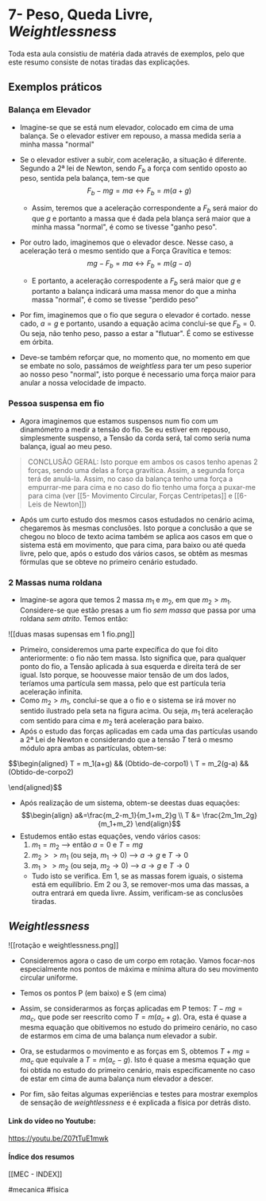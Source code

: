 # 7- Peso, Queda Livre, *Weightlessness*
Toda esta aula consistiu de matéria dada através de exemplos, pelo que este resumo consiste de notas tiradas das explicações.
## Exemplos práticos
### Balança em Elevador
- Imagine-se que se está num elevador, colocado em cima de uma balança. Se o elevador estiver em repouso, a massa medida seria a minha massa "normal"
- Se o elevador estiver a subir, com aceleração, a situação é diferente. Segundo a 2ª lei de Newton, sendo $F_b$ a força com sentido oposto ao peso, sentida pela balança, tem-se que
$$F_b-mg=ma \leftrightarrow F_b = m(a + g)$$
    - Assim, teremos que a aceleração correspondente a $F_b$ será maior do que $g$ e portanto a massa que é dada pela blança será maior que a minha massa "normal", é como se tivesse "ganho peso".

- Por outro lado, imaginemos que o elevador desce. Nesse caso, a aceleração terá o mesmo sentido que a Força Gravítica e temos:
$$mg-F_b=ma \leftrightarrow F_b = m(g-a)$$
    - E portanto, a aceleração correspodente a $F_b$  será maior que $g$ e portanto a balança indicará uma massa menor do que a minha massa "normal", é como se tivesse "perdido peso"

- Por fim, imaginemos que o fio que segura o elevador  é cortado. nesse cado, $a=g$ e portanto, usando a equação acima conclui-se que $F_b=0$. Ou seja, não tenho peso, passo a estar a "flutuar". É como se estivesse em órbita.
- Deve-se também reforçar que, no momento que, no momento em que se embate no solo, passámos de *weightless* para ter um peso superior ao nosso peso "normal", isto porque é necessario uma força maior para anular a nossa velocidade de impacto.

### Pessoa suspensa em fio
- Agora imaginemos que estamos suspensos num fio com um dinamómetro a medir a tensão do fio. Se eu estiver em repouso, simplesmente suspenso, a Tensão da corda será, tal como seria numa balança, igual ao meu peso. 

> CONCLUSÃO GERAL:
> Isto porque em ambos os casos tenho apenas 2 forças, sendo uma delas a força gravítica. Assim, a segunda força terá de anulá-la. Assim, no caso da balança tenho uma força a empurrar-me para cima e no caso do fio tenho uma força a puxar-me para cima (ver [[5- Movimento Circular, Forças Centrípetas]] e [[6- Leis de Newton]]) 

- Após um curto estudo dos mesmos casos estudados no cenário acima, chegaremos às mesmas conclusões. Isto porque a conclusão a que se chegou no bloco de texto acima também se aplica aos casos em que o sistema está em movimento, que para cima, para baixo ou até queda livre, pelo que, após o estudo dos vários casos, se obtêm as mesmas fórmulas que se obteve no primeiro cenário estudado.

### 2 Massas numa roldana
- Imagine-se agora que temos 2 massa $m_1$ e $m_2$, em que $m_2>m_1$. Considere-se que estão presas a um fio *sem massa* que passa por uma roldana *sem atrito*. Temos então:

![[duas masas supensas em 1 fio.png]]
- Primeiro, consideremos uma parte expecífica do que foi dito anteriormente: o fio não tem massa. Isto significa que, para qualquer ponto do fio, a Tensão aplicada à sua esquerda e direita terá de ser igual. Isto porque, se hoouvesse maior tensão de um dos lados, teríamos uma partícula sem massa, pelo que est partícula teria aceleração infinita.
- Como $m_2>m_1$, conclui-se que a o fio e o sistema se irá mover no sentido ilustrado pela seta na figura acima. Ou seja, $m_1$ terá aceleração com sentido para cima e $m_2$ terá aceleração para baixo.
-  Após o estudo das forças aplicadas em cada uma das partículas usando a 2ª Lei de Newton e considerando que a tensão $T$ terá o mesmo módulo apra ambas as partículas, obtem-se:

$$\begin{aligned}
T = m_1(a+g) && (Obtido-de-corpo1) \\
T = m_2(g-a) && (Obtido-de-corpo2)

\end{aligned}$$
- Após realização de um sistema, obtem-se deestas duas equações:
$$\begin{align}
a&=\frac{m_2-m_1}{m_1+m_2}g \\
T &= \frac{2m_1m_2g}{m_1+m_2}
\end{align}$$
- Estudemos então estas equações, vendo vários casos:
    1. $m_1=m_2$ --> então $a=0$  e  $T=mg$
    2. $m_2>>m_1$ (ou seja, $m_1 \rightarrow 0$) --> $a \rightarrow g$  e  $T \rightarrow 0$
    3. $m_1>>m_2$ (ou seja, $m_2 \rightarrow 0$) --> $a \rightarrow g$  e  $T \rightarrow 0$
    - Tudo isto se verifica. Em 1, se as massas forem iguais, o sistema está em equilíbrio. Em 2 ou 3, se remover-mos uma das massas, a outra entrará em queda livre. Assim, verificam-se as conclusões tiradas.

## *Weightlessness*
![[rotação e weightlessness.png]]
- Consideremos agora o caso de um corpo em rotação. Vamos focar-nos especialmente nos pontos de máxima e mínima altura do seu movimento circular uniforme.
- Temos os pontos P (em baixo) e S (em cima)
- Assim, se considerarmos as forças aplicadas em P temos: $T - mg = ma_c$, que pode ser reescrito como $T = m(a_c+g)$. Ora, esta é quase a mesma equação que obitivemos no estudo do primeiro cenário, no caso de estarmos em cima de uma balança num elevador a subir.
- Ora, se estudarmos o movimento e as forças em S, obtemos $T + mg = ma_c$ que equivale a $T=m(a_c-g)$. Isto é quase a mesma equação que foi obtida no estudo do primeiro cenário, mais especificamente no caso de estar em cima de auma balança num elevador a descer.

- Por fim, são feitas algumas experiências e testes para mostrar exemplos de sensação de *weightlessness* e é explicada a física por detrás disto.

#### Link do vídeo no Youtube:
https://youtu.be/Z07tTuE1mwk

#### Índice dos resumos
[[MEC - INDEX]]

#mecanica #fisica